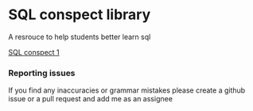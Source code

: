 # SQL conspect library
A resrouce to help students better learn sql

[SQL conspect 1](sql_conspect_1.md)

### Reporting issues
If you find any inaccuracies or grammar mistakes please create a github issue or a pull request and add me as an assignee
